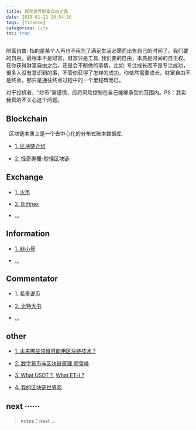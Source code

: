 ```yaml
---
title: 探索世界財富自由之路
date: 2018-01-22 10:54:16
tags: [finance]
categories: life
toc: true
---
```


財富自由: 指的是某个人再也不用为了满足生活必需而出售自己的时间了。我们要的自由，最根本不是财富，财富只是工具. <!-- more --> 我们要的自由，本质是时间的自主权。在你获得财富自由之后，还是会不断做的事情，比如: 专注成长而不是专注成功，很多人没有意识到的事，不管你获得了怎样的成功，你依然需要成长，财富自由不是终点，那只是通往终点过程中的一个里程碑而已。

对于投机者，“炒币”需谨慎，应将风险控制在自己能够承受的范围内。PS：其实我真的不关心这个问题。

## Blockchain

&nbsp;&nbsp;区块链本质上是一个去中心化的分布式账本数据库.  

- [1. 区块链介绍][chain_1v]

- [2. 怪奇專欄-秒懂区块链][chain_2v]

## Exchange

- [1. 火币][ex_huobi]

- [2. Bitfinex][ex_bitfinex]

- [...][exchange]

## Information

- [1. 非小号][info_feixiaohao]

- [...][0]

## Commentator

- [1. 希多说币][commentator_xiduo]

- [2. 比特大书][commentator_bit_uncle]

- [...][0]

## other

- [1. 未来哪些领域可能用区块链技术 ?][chain_t1]

- [2. 数字货币与区块链原理 廖雪峰][chain_t1]

- [3. What USDT ?][usdt_t1], [What ETH ?][eth_t1]

- [4. 我的区块链世界观][chain_t2]

## next ⋯⋯

> notes：next ...


[chain_1v]: https://www.youtube.com/watch?v=frLy-3_p1qA
[chain_2v]: https://www.youtube.com/watch?v=uKr-rKEALiE

[ex_huobi]: https://www.huobi.pro
[ex_bitfinex]: https://www.bitfinex.com/

[ex_bitfinex_v2]: https://www.youtube.com/watch?v=NJBozJ6w3o4&list=LLgcNJ3S9I5y0FMZmJs7xixg&t=3s&index=10

[exchange]: https://www.feixiaohao.com/exchange/

[info_feixiaohao]: https://www.feixiaohao.com/

[commentator_xiduo]: https://www.youtube.com/channel/UCWcgX3JEIAT0EElHM1xF2kA/featured
[commentator_bit_uncle]: https://www.youtube.com/channel/UCU5_xFE6j0WxpnQFNXqN3LQ

[0]: /finance

[chain_t1]: https://www.zhihu.com/question/38138675
[chain_t2]: https://mp.weixin.qq.com/s/iTgBLYUOj4t7Kk-gPpPe-w
[chain_t3]: https://www.liaoxuefeng.com/article/001496544318690aa4a6b0ecc6e42358a5b57ce5a84e65e000
[usdt_t1]: https://www.feixiaohao.com/currencies/tether/
[eth_t1]: https://zh.wikipedia.org/wiki/%E4%BB%A5%E5%A4%AA%E5%9D%8A